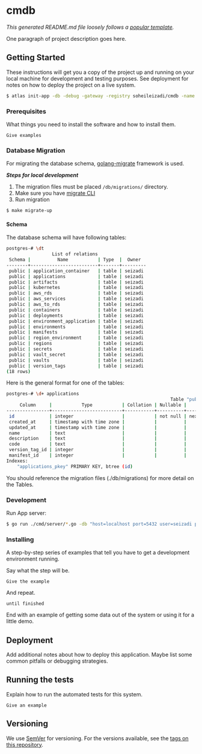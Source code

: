 # cmdb

_This generated README.md file loosely follows a [popular template](https://gist.github.com/PurpleBooth/109311bb0361f32d87a2)._

One paragraph of project description goes here.

## Getting Started

These instructions will get you a copy of the project up and running on your local machine for development and testing purposes. See deployment for notes on how to deploy the project on a live system.

```bash
$ atlas init-app -db -debug -gateway -registry soheileizadi/cmdb -name cmdb
```

### Prerequisites

What things you need to install the software and how to install them.

```
Give examples
```

### Database Migration

For migrating the database schema, [golang-migrate](https://github.com/golang-migrate/migrate) framework is used.

***Steps for local development***
1. The migration files must be placed `/db/migrations/` directory.
2. Make sure you have [migrate CLI](https://github.com/golang-migrate/migrate/tree/master/cli)
3. Run migration
```bash
$ make migrate-up
```

#### Schema
The database schema will have following tables:
```bash
postgres-# \dt
                 List of relations
 Schema |          Name           | Type  |  Owner
--------+-------------------------+-------+---------
 public | application_container   | table | seizadi
 public | applications            | table | seizadi
 public | artifacts               | table | seizadi
 public | kubernetes              | table | seizadi
 public | aws_rds                 | table | seizadi
 public | aws_services            | table | seizadi
 public | aws_to_rds              | table | seizadi
 public | containers              | table | seizadi
 public | deployments             | table | seizadi
 public | environment_application | table | seizadi
 public | environments            | table | seizadi
 public | manifests               | table | seizadi
 public | region_environment      | table | seizadi
 public | regions                 | table | seizadi
 public | secrets                 | table | seizadi
 public | vault_secret            | table | seizadi
 public | vaults                  | table | seizadi
 public | version_tags            | table | seizadi
(18 rows)
```
Here is the general format for one of the tables:
```bash
postgres-# \d+ applications
                                                             Table "public.applications"
     Column     |           Type           | Collation | Nullable |                 Default                  | Storage  | Stats target | Description
----------------+--------------------------+-----------+----------+------------------------------------------+----------+--------------+-------------
 id             | integer                  |           | not null | nextval('applications_id_seq'::regclass) | plain    |              |
 created_at     | timestamp with time zone |           |          |                                          | plain    |              |
 updated_at     | timestamp with time zone |           |          |                                          | plain    |              |
 name           | text                     |           |          |                                          | extended |              |
 description    | text                     |           |          |                                          | extended |              |
 code           | text                     |           |          |                                          | extended |              |
 version_tag_id | integer                  |           |          |                                          | plain    |              |
 manifest_id    | integer                  |           |          |                                          | plain    |              |
Indexes:
    "applications_pkey" PRIMARY KEY, btree (id)
```
You should reference the migration files (./db/migrations) for more detail on the Tables.
### Development

Run App server:

```bash
$ go run ./cmd/server/*.go -db "host=localhost port=5432 user=seizadi password= sslmode=disable dbname=cmdb"
```

### Installing

A step-by-step series of examples that tell you have to get a development environment running.

Say what the step will be.

```
Give the example
```

And repeat.

```
until finished
```

End with an example of getting some data out of the system or using it for a little demo.

## Deployment

Add additional notes about how to deploy this application. Maybe list some common pitfalls or debugging strategies.

## Running the tests

Explain how to run the automated tests for this system.

```
Give an example
```

## Versioning

We use [SemVer](http://semver.org/) for versioning. For the versions available, see the [tags on this repository](https://github.com/seizadi/cmdb/tags).
